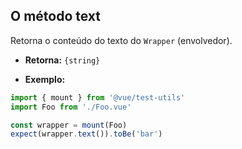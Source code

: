 ## O método text

Retorna o conteúdo do texto do `Wrapper` (envolvedor).

- **Retorna:** `{string}`

- **Exemplo:**

```js
import { mount } from '@vue/test-utils'
import Foo from './Foo.vue'

const wrapper = mount(Foo)
expect(wrapper.text()).toBe('bar')
```
